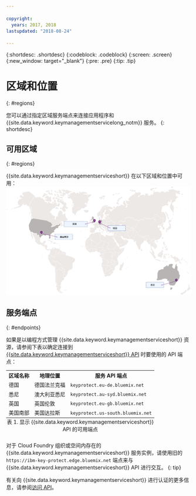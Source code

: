 ```yaml
---

copyright:
  years: 2017, 2018
lastupdated: "2018-08-24"

---
```


{:shortdesc: .shortdesc}
{:codeblock: .codeblock}
{:screen: .screen}
{:new_window: target="_blank"}
{:pre: .pre}
{:tip: .tip}

# 区域和位置
{: #regions}

您可以通过指定区域服务端点来连接应用程序和 {{site.data.keyword.keymanagementservicelong_notm}} 服务。
{: shortdesc}

## 可用区域
{: #regions}

{{site.data.keyword.keymanagementserviceshort}} 在以下区域和位置中可用：![该图显示 Key Protect 服务可用的区域。](images/world-map_min.svg)

## 服务端点
{: #endpoints}

如果是以编程方式管理 {{site.data.keyword.keymanagementserviceshort}} 资源，请参阅下表以确定连接到 [{{site.data.keyword.keymanagementserviceshort}} API](https://console.bluemix.net/apidocs/kms) 时要使用的 API 端点： 

<table>
    <tr>
        <th>区域名称</th>
        <th>地理位置
</th>
        <th>服务 API 端点</th>
    </tr>
    <tr>
        <td>德国</td>
        <td>德国法兰克福</td>
        <td>
            <code>keyprotect.eu-de.bluemix.net</code>
        </td>
    </tr>
    <tr>
        <td>悉尼</td>
        <td>澳大利亚悉尼</td>
        <td>
            <code>keyprotect.au-syd.bluemix.net</code>
        </td>
    </tr>
    <tr>
        <td>英国</td>
        <td>英国伦敦</td>
        <td>
            <code>keyprotect.eu-gb.bluemix.net</code>
        </td>
    </tr>
    <tr>
        <td>美国南部</td>
        <td>美国达拉斯</td>
        <td>
            <code>keyprotect.us-south.bluemix.net</code>
        </td>
    </tr>
    <caption style="caption-side:bottom;">表 1. 显示 {{site.data.keyword.keymanagementserviceshort}} API 的可用端点</caption>
</table>

对于 Cloud Foundry 组织或空间内存在的 {{site.data.keyword.keymanagementserviceshort}} 服务实例，请使用旧的 `https://ibm-key-protect.edge.bluemix.net` 端点来与 {{site.data.keyword.keymanagementserviceshort}} API 进行交互。
{: tip}

有关向 {{site.data.keyword.keymanagementserviceshort}} 进行认证的更多信息，请参阅[访问 API](/docs/services/key-protect/access-api.html)。
